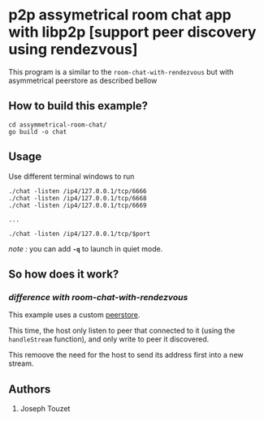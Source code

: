 # p2p assymetrical room chat app with libp2p [support peer discovery using rendezvous]

This program is a similar to the `room-chat-with-rendezvous` but with asymmetrical peerstore as described bellow

## How to build this example?

```
cd assymmetrical-room-chat/
go build -o chat
```

## Usage

Use different terminal windows to run

```
./chat -listen /ip4/127.0.0.1/tcp/6666
./chat -listen /ip4/127.0.0.1/tcp/6668
./chat -listen /ip4/127.0.0.1/tcp/6669

...

./chat -listen /ip4/127.0.0.1/tcp/$port
```

*note :* you can add __`-q`__ to launch in quiet mode.

## So how does it work?

### *difference with room-chat-with-rendezvous*

This example uses a custom [peerstore](https://github.com/jolatechno/peerstore).

This time, the host only listen to peer that connected to it (using the `handleStream` function), and only write to peer it discovered.

This remoove the need for the host to send its address first into a new stream.

## Authors
1. Joseph Touzet
